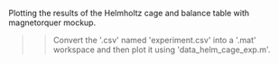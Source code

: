 Plotting the results of the Helmholtz cage and balance table with magnetorquer mockup. 
>> Convert the '.csv' named 'experiment.csv' into a '.mat' workspace and then plot it using 'data_helm_cage_exp.m'.